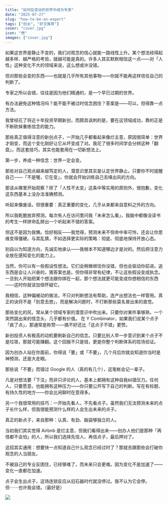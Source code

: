 ```yaml
---
title: "如何在变动的世界中成为专家"
date: "2025-07-27"
slug: "how-to-be-an-expert"
tags: ["创业", "好文推荐"]
cover: "cover.jpg"
icon: "😎"
images: ["cover.jpg"]
---
```

如果这世界是静止不变的，我们对观念的信心就能一路线性上升。某个想法经得起越多样、越严格的考验，就越可能是真的。许多人其实默默相信这一点——对「人性」这种变化不大的领域来说，这么想或许没错。



但对那些会变的东西——也就是几乎所有其他事物——你就不能再这样信任自己的判断了。



专家之所以会错，往往是因为他们精通的，是一个早已过期的世界。



有办法避免这种情况吗？能不能不被过时信念困住？答案是——可以，但得靠一点方法。



我曾经花了将近十年投资早期新创，而颇具讽刺的是，要在这领域成功，靠的正是不断砍掉重练信念的能力。



那些真正值得注意的新创点子，一开始几乎都看起来像烂主意，原因很简单：世界才刚变，而这个变化刚好让它从坏变成了对。我花了很多时间学会分辨这种「翻盘」，而这套技巧，其实也能套用在一切新想法上。



第一步，养成一种信念：世界一定会变。



那些对自己观点越来越笃定的人，潜意识里其实是认定世界静止。只要你不时提醒自己——「不是喔，它在变」，你就会开始训练自己去嗅出风的方向。



那该从哪里开始观察？除了「人性不太变」这条中等实用的原则外，很抱歉，变化这东西基本上没办法准确预测。



听起来像废话，但很重要：真正重要的变化，几乎从来都来自意料之外的方向。



所以我乾脆放弃预测。每次有人在访问里问我「未来怎么看」，我脑中都像没读书的考生一样拼命乱掰出一个听起来不错的答案。



但这不是因为我懒。恰好相反——我觉得，预测未来不但命中率可怜，还会让你思维变得僵硬。与其乱猜，不如选择更实际的策略：彻底、彻底地保持开放心态。



别自以为知道方向，先诚实地承认——我根本不知道哪边才是对的。然后把注意力全放在感知变化的能力上。



当然，你可以有一些假设性想法。它们会稍微绑住你没错，但也会驱动你前进。追东西是会让人兴奋的，猜答案也是。但你得非常有纪律，不让这些假设变成执念。
一旦别人开始把某个想法跟你绑在一起，那个想法就更可能变成你想相信的东西——这时你就该加倍怀疑它。



我相信，这种偏被动的做法，不只对判断想法有帮助，连产出想法也一样管用。真正的诀窍不是「刻意去想」，而是解决问题时，不打断那些莫名冒出来的直觉。



那些变化的风，常从某个领域专家的潜意识中吹出来。只要你对某件事够熟，一个突然跳出来的怪念头，几乎都有价值。
在 Y Combinator，如果我们说某个点子「疯了点」，那通常是称赞——搞不好还比「这点子不错」更赞。



新创投资人有极高的动机要刷新自己的信念。只要比别人早一步意识到某个点子不是垃圾，那就可能赚翻。这个回报不只是钱，更是你整个判断体系的现场验证。



因为创办人站在你面前，你得说「要」或「不要」，几个月后你就会知道你当时是神预测，还是大走眼。



那些说「不要」而错过 Google 的人（真的有几个），这笔帐会记一辈子。



凡是对想法要「下注」而非只评论的人，基本上都拥有这种自我纠错压力。任何人，只要愿意，也能拥有这种压力——你只要公开写下自己的判断。写在有标题、有持久性的地方——你会比闲聊时在意得多。



另一个我很常用的技巧：一开始先看人，不先看点子。虽然我们无法预测未来的点子长什么样，但我很能预测什么样的人会生出未来的点子。



真正的新点子，来自那种：认真、有劲、脑袋够独立的人。



当初我们其实觉得 Airbnb 是烂主意，但我们看得出来——创办人他们是那种「再怪都不会怕」的人，所以我们选择先信人、再信点子，最后押对了。



这招其实通用：想要快一点知道自己什么观念已经过时了？那就去跟那些会打破你观念的人当朋友。



不被自己的专业反困住，已经够难了，而未来只会更难。因为变化不是加速了——变化一直都在加速。



点子会生出点子，这场连锁反应从旧石器时代就没停过。我不认为它会停。
但⋯⋯也许我会错。（最好是）




![](https://prod-files-secure.s3.us-west-2.amazonaws.com/112d0858-5090-4d34-a606-b75eb8d65fd2/46476355-9cf3-4e99-9b7a-3531bc426380/1000202064.png?X-Amz-Algorithm=AWS4-HMAC-SHA256&X-Amz-Content-Sha256=UNSIGNED-PAYLOAD&X-Amz-Credential=ASIAZI2LB466QQMF3JWY%2F20251028%2Fus-west-2%2Fs3%2Faws4_request&X-Amz-Date=20251028T174711Z&X-Amz-Expires=3600&X-Amz-Security-Token=IQoJb3JpZ2luX2VjEAoaCXVzLXdlc3QtMiJIMEYCIQDzRlD4XIEbOTPe6bdQ4ZAwz16%2BbOYhKqCbWOUJLGVmwQIhALvq6hz4KUWNRbLkQkxy%2FPRmL34JEsIH9x6AZiwlVat%2FKogECML%2F%2F%2F%2F%2F%2F%2F%2F%2F%2FwEQABoMNjM3NDIzMTgzODA1IgykPz5XOrvEu%2BDo5Tsq3AMsl2Kp03fUDWgjhtiCmRfWqi3UZwhcemR%2B5Hxn3KO4q4OjNdrh2eYExgcAg3qlYTZ1cnvDBi%2BN%2FFMxXNdwPVRlA4FTRp7kF5vAv8uD6b7KRFcXRnV01jJPIFTxntWhy3C6M5GZppQ%2F6MtjDsjaajtX0hVUKtbkWqQmQLo6GT6Gxdz9ttfb0FY0UJ98Kb0%2FrbdFw8NKfTSr6Sj0C5oS8exRY3uOwsdxzfDH0%2FEvukUP3WAbMm4YMme9QkbvBwz4pUC6F2bwdSTDMBZA7gX0NahyuLWKr5sH8Df3Rx00SkoVRBVMPBc1rlWrWSTyJa3YVbpVFFkDXZeKj82fiCtkPU6Re4romQ0g0v6%2B7Y%2Bn%2Bf6hK8YYm39wNSZe9JQDJ4Vc0ObmQ9KKT2RVDcsIbxHiEVS26q7%2FxIlgLLjbfRY7CIBzgu9FsE9yUlwws5f8yOJ3JNbVb0dKJvI7y%2BPjC%2BmtFg1jT8CWW%2Fvva9Oov1yYtb2wMmfIyoTUSQZVvdjj48j2WSxQPff7Nis8QvAlQxJEDg31iz3B7oWmo3DUByC4rQZ2B79e3ncrJufdWCBiVW4Y0FBxeVD03UWyISXIeTq7WrBk1QJ8CYKCe0OPCyxg%2BdKECDpRLQPI%2FlUjqbxyIjCS9oPIBjqkAckU2%2F%2FZ%2Fg3JlxUD8LKvEFoT%2FOt8snXhKjTE0IBU4hs9D5NripUtNkE6VX7dAUK5nDdL02Tygtd6g%2FszqCA5n%2F3BQm7c%2BhZGS5dA2Bu277B56icH6kiB5IWF%2B8JAuCEwxzwmKTI0xkeS9V2BrhRxN9q26tG5f5uOsolyqIGknydTpTil23%2BYmEwz34CAcSn0gZvHverBs%2FkakGP1s8YduTzOiqyG&X-Amz-Signature=bfa8efbd2b989931eef328e763f8afe6898d852945cdb27625873634e0434ed9&X-Amz-SignedHeaders=host&x-amz-checksum-mode=ENABLED&x-id=GetObject)

